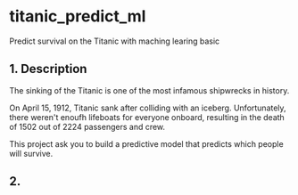 # titanic_predict_ml
Predict survival on the Titanic with maching learing basic

## 1. Description
The sinking of the Titanic is one of the most infamous shipwrecks in history.

On April 15, 1912, Titanic sank after colliding with an iceberg. 
Unfortunately, there weren't enoufh lifeboats for everyone onboard, resulting in the death of 1502 out of 2224 passengers and crew. 

This project ask you to build a predictive model that predicts which people will survive. 

## 2. 

